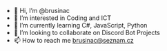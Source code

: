 - 👋 Hi, I’m @brusinac
- 👀 I’m interested in Coding and ICT
- 🌱 I’m currently learning C#, JavaScript, Python
- 💞️ I’m looking to collaborate on Discord Bot Projects
- 📫 How to reach me brusinac@seznam.cz

<!---
brusinac/brusinac is a ✨ special ✨ repository because its `README.md` (this file) appears on your GitHub profile.
You can click the Preview link to take a look at your changes.
--->
